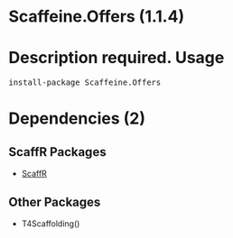 ﻿Scaffeine.Offers (1.1.4)
======
Description required.
Usage
======
<pre>install-package Scaffeine.Offers</pre>
Dependencies (2)
=====

ScaffR Packages
------
* [ScaffR](https://github.com/wcpro/ScaffR/tree/master/src/ScaffR)

Other Packages
------
* T4Scaffolding()
